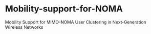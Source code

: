 # Mobility-support-for-NOMA
Mobility Support for MIMO-NOMA User Clustering in Next-Generation Wireless Networks
